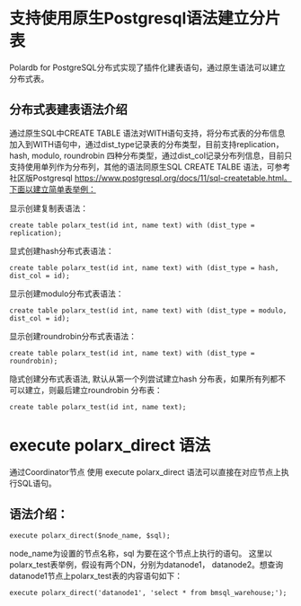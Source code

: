 # 支持使用原生Postgresql语法建立分片表
Polardb for PostgreSQL分布式实现了插件化建表语句，通过原生语法可以建立分布式表。
## 分布式表建表语法介绍
通过原生SQL中CREATE TABLE 语法对WITH语句支持，将分布式表的分布信息加入到WITH语句中，通过dist_type记录表的分布类型，目前支持replication，hash, modulo, roundrobin 四种分布类型，通过dist_col记录分布列信息，目前只支持使用单列作为分布列，其他的语法同原生SQL CREATE TALBE 语法，可参考社区版Postgresql https://www.postgresql.org/docs/11/sql-createtable.html。下面以建立简单表举例：

显示创建复制表语法：
```
create table polarx_test(id int, name text) with (dist_type = replication);
```
显式创建hash分布式表语法：
```
create table polarx_test(id int, name text) with (dist_type = hash, dist_col = id);
```
显示创建modulo分布式表语法：
```
create table polarx_test(id int, name text) with (dist_type = modulo, dist_col = id);
```
显示创建roundrobin分布式表语法：
```
create table polarx_test(id int, name text) with (dist_type = roundrobin);
```
隐式创建分布式表语法, 默认从第一个列尝试建立hash 分布表，如果所有列都不可以建立，则最后建立roundrobin 分布表：
```
create table polarx_test(id int, name text);
```
# execute polarx_direct 语法
通过Coordinator节点 使用 execute polarx_direct 语法可以直接在对应节点上执行SQL语句。 
## 语法介绍：
```
execute polarx_direct($node_name, $sql);
```
node_name为设置的节点名称，sql 为要在这个节点上执行的语句。
这里以polarx_test表举例，假设有两个DN，分别为datanode1， datanode2。想查询datanode1节点上polarx_test表的内容语句如下：
```
execute polarx_direct('datanode1', 'select * from bmsql_warehouse;');
```
